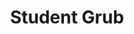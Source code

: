 ---
title: Student Grub
type: Food Review & Recipe Site
link: www.studentgrub.co.uk
github: 
stacks:
- HTML
- CSS
- Javascript
- Design
- Jekyll
description: A website made to review local ready meals, as well as provide student-friendly recipes that are easy on the wallet.
img: /assets/img/work_student-grub.png

featured: false
completed: false
---